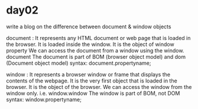 # day02

write a blog on the difference between document & window objects

document : It represents any HTML document or web page that is loaded in the browser.
           It is loaded inside the window.
           It is the object of window property
           We can access the document from a window using the window. document
           The document is part of BOM (browser object model) and dom (Document object model)
           syntax: document.propertyname;
          
window   : It represents a browser window or frame that displays the contents of the webpage.
           It is the very first object that is loaded in the browser.
           It is the object of the browser.
           We can access the window from the window only. i.e. window.window
           The window is part of BOM, not DOM
           syntax: window.propertyname;
